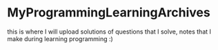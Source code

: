 # MyProgrammingLearningArchives
this is where I will upload solutions of questions that I solve, notes that I make during learning programming :)

